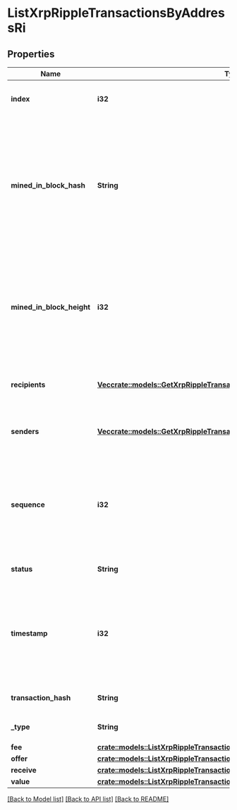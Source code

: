 # ListXrpRippleTransactionsByAddressRi

## Properties

Name | Type | Description | Notes
------------ | ------------- | ------------- | -------------
**index** | **i32** | Represents the index position of the transaction in the block. | 
**mined_in_block_hash** | **String** | Represents the hash of the block where this transaction was mined/confirmed for first time. The hash is defined as a cryptographic digital fingerprint made by hashing the block header twice through the SHA256 algorithm. | 
**mined_in_block_height** | **i32** | Represents the hight of the block where this transaction was mined/confirmed for first time. The height is defined as the number of blocks in the blockchain preceding this specific block. | 
**recipients** | [**Vec<crate::models::GetXrpRippleTransactionDetailsByTransactionIdriRecipients>**](GetXRPRippleTransactionDetailsByTransactionIDRI_recipients.md) | Represents an object of addresses that receive the transactions. | 
**senders** | [**Vec<crate::models::GetXrpRippleTransactionDetailsByTransactionIdriSenders>**](GetXRPRippleTransactionDetailsByTransactionIDRI_senders.md) | Represents an object of addresses that provide the funds. | 
**sequence** | **i32** | Defines the transaction input's sequence as an integer, which is is used when transactions are replaced with newer versions before LockTime. | 
**status** | **String** | Defines the status of the transaction. | 
**timestamp** | **i32** | Defines the exact date/time in Unix Timestamp when this transaction was mined, confirmed or first seen in Mempool, if it is unconfirmed. | 
**transaction_hash** | **String** | Represents the hash of the XRP transaction. | 
**_type** | **String** | Specifies the type of the transaction. | 
**fee** | [**crate::models::ListXrpRippleTransactionsByAddressRiFee**](ListXRPRippleTransactionsByAddressRI_fee.md) |  | 
**offer** | [**crate::models::ListXrpRippleTransactionsByAddressRiOffer**](ListXRPRippleTransactionsByAddressRI_offer.md) |  | 
**receive** | [**crate::models::ListXrpRippleTransactionsByAddressRiReceive**](ListXRPRippleTransactionsByAddressRI_receive.md) |  | 
**value** | [**crate::models::ListXrpRippleTransactionsByAddressRiValue**](ListXRPRippleTransactionsByAddressRI_value.md) |  | 

[[Back to Model list]](../README.md#documentation-for-models) [[Back to API list]](../README.md#documentation-for-api-endpoints) [[Back to README]](../README.md)


